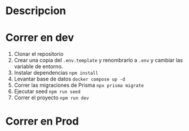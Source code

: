 # Descripcion


# Correr en dev
1. Clonar el repositorio
2. Crear una copia del ```.env.template``` y renombrarlo a ```.env``` y cambiar las variable de entorno.
3. Instalar dependencias ```npm install```
4. Levantar base de datos ```docker compose up -d```
5. Correr las migraciones de Prisma ```npx prisma migrate```
6. Ejecutar seed ```npm run seed```
7. Correr el proyecto ```npm run dev```

#  Correr en Prod